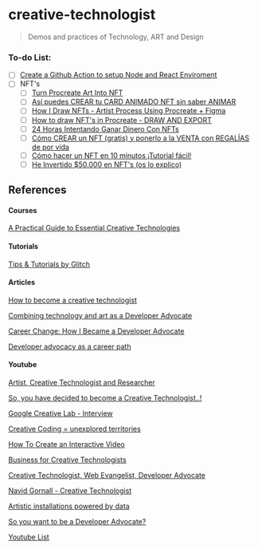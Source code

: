 # creative-technologist

> Demos and practices of Technology, ART and Design


### To-do List:

* [ ] [Create a Github Action to setup Node and React Enviroment](https://github.com/marketplace?category=&query=&type=actions&verification=)
* [ ] NFT's
  * [ ] [Turn Procreate Art Into NFT](https://youtu.be/lNwPe4s2h9E)
  * [ ] [Así puedes CREAR tu CARD ANIMADO NFT sin saber ANIMAR](https://youtu.be/r9irf36ge3Q)
  * [ ] [How I Draw NFTs - Artist Process Using Procreate + Figma](https://youtu.be/kzGya1F-SN0)
  * [ ] [How to draw NFT's in Procreate - DRAW AND EXPORT](https://youtu.be/CQcMqe0k1Ig)
  * [ ] [24 Horas Intentando Ganar Dinero Con NFTs](https://youtu.be/wgI1pbMJM1M)
  * [ ] [Cómo CREAR un NFT (gratis) y ponerlo a la VENTA con REGALÍAS de por vida](https://youtu.be/HDQzPohVEj4)
  * [ ] [Cómo hacer un NFT en 10 minutos ¡Tutorial fácil!](https://youtu.be/8X6mj8-mk34)
  * [ ] [He Invertido $50.000 en NFT's (os lo explico)](https://youtu.be/sAdfmEhwI0I)

## References

#### Courses
[A Practical Guide to Essential Creative Technologies](https://www.futurelearn.com/courses/collections/creative-technologies)

#### Tutorials

[Tips & Tutorials by Glitch](https://blog.glitch.com/category/starter-kits)

#### Articles
[How to become a creative technologist](https://www.bbc.co.uk/bitesize/articles/zvfq8xs)

[Combining technology and art as a Developer Advocate](https://blog.google/inside-google/life-at-google/combining-technology-and-art-developer-advocate/)

[Career Change: How I Became a Developer Advocate](https://www.cockroachlabs.com/blog/career-change-how-i-became-a-developer-advocate/)

[Developer advocacy as a career path](https://www.devocate.com/developer-advocacy-as-a-career-path/)

#### Youtube

[Artist, Creative Technologist and Researcher](https://youtu.be/1R2RecEaNEs)

[So, you have decided to become a Creative Technologist..!](https://youtu.be/n1Z5c4Bv8Hw)

[Google Creative Lab - Interview](https://youtu.be/fUML-RwHRuY)

[Creative Coding = unexplored territories](https://youtu.be/JW7oAbLVNJE)

[How To Create an Interactive Video](https://youtu.be/w3VA7nCg9rI)

[Business for Creative Technologists](https://youtu.be/aUNgjfaUkBM)

[Creative Technologist, Web Evangelist, Developer Advocate](https://youtu.be/avyK2MZXnXM)

[Navid Gornall - Creative Technologist](https://youtu.be/FMBikBa99Ao)

[Artistic installations powered by data](https://youtu.be/uDGTMQH8Haw)

[So you want to be a Developer Advocate?](https://youtu.be/JtVn0sitWuk)



[Youtube List](https://www.youtube.com/results?search_query=creative+technologist)
